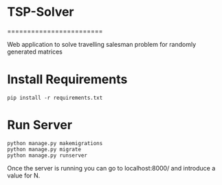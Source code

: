 # TSP-Solver
========================

Web application to solve travelling salesman problem for randomly generated matrices

Install Requirements
========================
```
pip install -r requirements.txt
```
Run Server
========================
```
python manage.py makemigrations
python manage.py migrate
python manage.py runserver
```
Once the server is running you can go to localhost:8000/ and introduce a value for N.
